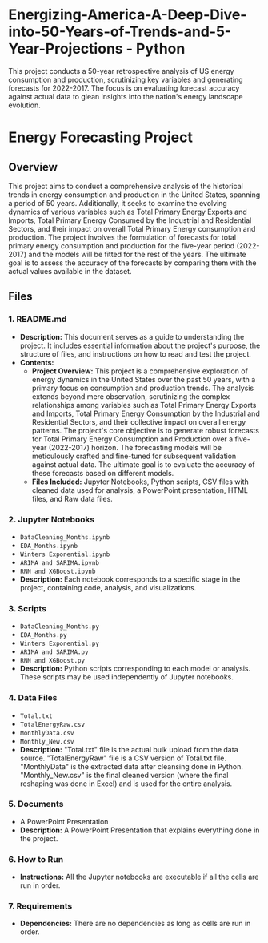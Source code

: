 # Energizing-America-A-Deep-Dive-into-50-Years-of-Trends-and-5-Year-Projections - Python 
 This project conducts a 50-year retrospective analysis of US energy consumption and production, scrutinizing key variables and generating forecasts for 2022-2017. The focus is on evaluating forecast accuracy against actual data to glean insights into the nation's energy landscape evolution.

# Energy Forecasting Project

## Overview
This project aims to conduct a comprehensive analysis of the historical trends in energy consumption and production in the United States, spanning a period of 50 years. Additionally, it seeks to examine the evolving dynamics of various variables such as Total Primary Energy Exports and Imports, Total Primary Energy Consumed by the Industrial and Residential Sectors, and their impact on overall Total Primary Energy consumption and production. The project involves the formulation of forecasts for total primary energy consumption and production for the five-year period (2022-2017) and the models will be fitted for the rest of the years. The ultimate goal is to assess the accuracy of the forecasts by comparing them with the actual values available in the dataset.

## Files

### 1. README.md
   - **Description:** This document serves as a guide to understanding the project. It includes essential information about the project's purpose, the structure of files, and instructions on how to read and test the project.
   - **Contents:**
      - **Project Overview:** This project is a comprehensive exploration of energy dynamics in the United States over the past 50 years, with a primary focus on consumption and production trends. The analysis extends beyond mere observation, scrutinizing the complex relationships among variables such as Total Primary Energy Exports and Imports, Total Primary Energy Consumption by the Industrial and Residential Sectors, and their collective impact on overall energy patterns. The project's core objective is to generate robust forecasts for Total Primary Energy Consumption and Production over a five-year (2022-2017) horizon. The forecasting models will be meticulously crafted and fine-tuned for subsequent validation against actual data. The ultimate goal is to evaluate the accuracy of these forecasts based on different models.
      - **Files Included:** Jupyter Notebooks, Python scripts, CSV files with cleaned data used for analysis, a PowerPoint presentation, HTML files, and Raw data files.
    
### 2. Jupyter Notebooks
   - `DataCleaning_Months.ipynb`
   - `EDA_Months.ipynb`
   - `Winters Exponential.ipynb`
   - `ARIMA and SARIMA.ipynb`
   - `RNN and XGBoost.ipynb`
   - **Description:** Each notebook corresponds to a specific stage in the project, containing code, analysis, and visualizations.

### 3. Scripts
   - `DataCleaning_Months.py`
   - `EDA_Months.py`
   - `Winters Exponential.py`
   - `ARIMA and SARIMA.py`
   - `RNN and XGBoost.py`
   - **Description:** Python scripts corresponding to each model or analysis. These scripts may be used independently of Jupyter notebooks.

### 4. Data Files
   - `Total.txt`
   - `TotalEnergyRaw.csv`
   - `MonthlyData.csv`
   - `Monthly_New.csv`
   - **Description:** "Total.txt" file is the actual bulk upload from the data source. "TotalEnergyRaw" file is a CSV version of Total.txt file. "MonthlyData" is the extracted data after cleansing done in Python. "Monthly_New.csv" is the final cleaned version (where the final reshaping was done in Excel) and is used for the entire analysis.

### 5. Documents
   - A PowerPoint Presentation
   - **Description:** A PowerPoint Presentation that explains everything done in the project.

### 6. How to Run
   - **Instructions:** All the Jupyter notebooks are executable if all the cells are run in order.

### 7. Requirements
   - **Dependencies:** There are no dependencies as long as cells are run in order.
